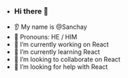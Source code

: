 - ### Hi there 👋
* 👂 My name is @Sanchay
* 👩 Pronouns: HE / HIM
* 🔭 I’m currently working on React
* 🌱 I’m currently learning React
* 🤝 I’m looking to collaborate on React
* 🤔 I’m looking for help with React
<!---
Sanchay-7/Sanchay-7 is a ✨ special ✨ repository because its `README.md` (this file) appears on your GitHub profile.
You can click the Preview link to take a look at your changes.
--->
